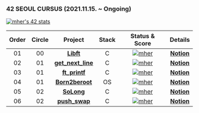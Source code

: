 ### 42 SEOUL CURSUS (2021.11.15. ~ Ongoing)
[![mher's 42 stats](https://badge42.herokuapp.com/api/stats/mher)](https://github.com/JaeSeoKim/badge42)


 |Order|Circle|Project|Stack|Status & Score|Details|
 |:---:|:---:|:---:|:---:|:---:|:---:|
 |01|00|[**Libft**](https://github.com/hermin9804/42Cursus/tree/main/libft)|C|[![mher](https://badge42.herokuapp.com/api/project/mher/Libft)](https://github.com/JaeSeoKim/badge42)|[**Notion**](https://mher9804.notion.site/Libft-bdca90fc42f946e0a4b75c399ace73d8)|
 |02|01|[**get_next_line**](https://github.com/hermin9804/42Cursus/tree/main/get_next_line)|C|[![mher](https://badge42.herokuapp.com/api/project/mher/get_next_line)](https://github.com/JaeSeoKim/badge42)|[**Notion**](https://mher9804.notion.site/get-next-line-926d59c2dd0d4a9383e3641e7b99ea0a)|
 |03|01|[**ft_printf**](https://github.com/hermin9804/42Cursus/tree/main/ft_printf)|C|[![mher](https://badge42.herokuapp.com/api/project/mher/ft_printf)](https://github.com/JaeSeoKim/badge42)|[**Notion**](https://mher9804.notion.site/ft_printf-c35259b638a64a6ea3ce285b30d6ebc8)|
|04|01|[**Born2beroot**](https://github.com/hermin9804/42Cursus/tree/main/Born2beroot)|OS|[![mher](https://badge42.herokuapp.com/api/project/mher/Born2beroot)](https://github.com/JaeSeoKim/badge42)|[**Notion**](https://mher9804.notion.site/Born2beroot-b890cfe216f84b549d68a9fec5cf89e9)|
|05|02|[**SoLong**](https://github.com/hermin9804/42Cursus/tree/main/so_long)|C|[![mher](https://badge42.herokuapp.com/api/project/mher/Born2beroot)](https://github.com/JaeSeoKim/badge42)|[**Notion**](https://mher9804.notion.site/SoLong-51fda7dfe0a845ee84840cea7d926d34)|
|06|02|[**push_swap**](https://github.com/hermin9804/42Cursus/tree/main/push_swap)|C|[![mher](https://badge42.herokuapp.com/api/project/mher/Born2beroot)](https://github.com/JaeSeoKim/badge42)|[**Notion**](https://mher9804.notion.site/push_swap-e89753b96b4f4f70a8d29d79e2706ec7)|
